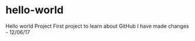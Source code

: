 # hello-world
Hello world Project
First project to learn about GitHub
I have made changes - 12/06/17
